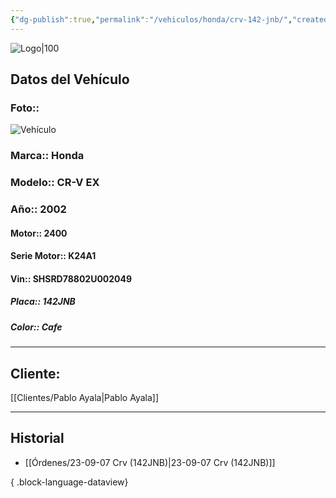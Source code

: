 ```yaml
---
{"dg-publish":true,"permalink":"/vehiculos/honda/crv-142-jnb/","created":"","updated":""}
---
```


![Logo|100](http://drive.google.com/uc?export=view&id=137fl3TIZ0-PU8b-Pt0bsjclwHub_u78G)

## Datos del Vehículo 
### Foto:: 
![Vehículo](http://drive.google.com/uc?export=view&id=1PAsYdDO04sjSuOWPhzQHhHLiYDMetrVq)

### Marca:: Honda
### Modelo:: CR-V EX
### Año:: 2002
#### Motor:: 2400
#### Serie Motor:: K24A1
#### Vin:: SHSRD78802U002049
##### Placa:: 142JNB
##### Color:: Cafe
---

## Cliente:

[[Clientes/Pablo Ayala\|Pablo Ayala]]

---

## Historial

- [[Órdenes/23-09-07 Crv (142JNB)\|23-09-07 Crv (142JNB)]]

{ .block-language-dataview} 